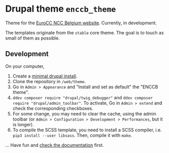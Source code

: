 # Drupal theme `enccb_theme`

Theme for the [EuroCC NCC Belgium website](https://www.enccb.be/). Currently, in development.

The templates originate from the `stable` core theme. The goal is to touch as small of them as possible.

## Development

On your computer,

1. Create a [minimal drupal install](https://www.digitalocean.com/community/tutorials/how-to-develop-a-drupal-9-website-on-your-local-machine-using-docker-and-ddev).
2. Clone the repository in `/web/theme`.
3. Go in `Admin > Appearance` and "Install and set as default" the "ENCCB theme".
4. `ddev composer require "drupal/twig_debugger"` and `ddev composer require "drupal/admin_toolbar"`. To activate, Go in `Admin > extend` and check the corresponding checkboxes.
6. For some change, you may need to clear the cache, using the admin toolbar (or `Admin > Configuration > Development > Performances`, but it is longer).
7. To compile the SCSS template, you need to install a SCSS compiler, i.e. `pip3 install --user libsass`. Then, compile it with `make`.

... Have fun and [check the documentation](documentation.md) first.

